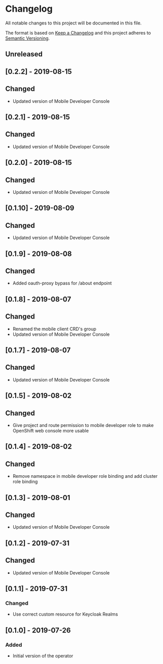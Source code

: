 # Changelog

All notable changes to this project will be documented in this file.

The format is based on [Keep a Changelog](http://keepachangelog.com/en/1.0.0/)
and this project adheres to [Semantic Versioning](http://semver.org/spec/v2.0.0.html).

## Unreleased

## [0.2.2] - 2019-08-15

## Changed

- Updated version of Mobile Developer Console

## [0.2.1] - 2019-08-15

## Changed

- Updated version of Mobile Developer Console

## [0.2.0] - 2019-08-15

## Changed

- Updated version of Mobile Developer Console

## [0.1.10] - 2019-08-09

## Changed

- Updated version of Mobile Developer Console

## [0.1.9] - 2019-08-08

## Changed

- Added oauth-proxy bypass for /about endpoint

## [0.1.8] - 2019-08-07

## Changed

- Renamed the mobile client CRD's group
- Updated version of Mobile Developer Console

## [0.1.7] - 2019-08-07

## Changed

- Updated version of Mobile Developer Console

## [0.1.5] - 2019-08-02

## Changed

- Give project and route permission to mobile developer role to make OpenShift web console more usable

## [0.1.4] - 2019-08-02

## Changed

- Remove namespace in mobile developer role binding and add cluster role binding

## [0.1.3] - 2019-08-01

## Changed

- Updated version of Mobile Developer Console

## [0.1.2] - 2019-07-31

## Changed

- Updated version of Mobile Developer Console

## [0.1.1] - 2019-07-31

### Changed

- Use correct custom resource for Keycloak Realms

## [0.1.0] - 2019-07-26

### Added

- Initial version of the operator
